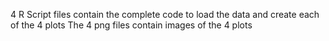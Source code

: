 4 R Script files contain the complete code to load the data and create each of the 4 plots
The 4 png files contain images of the 4 plots
